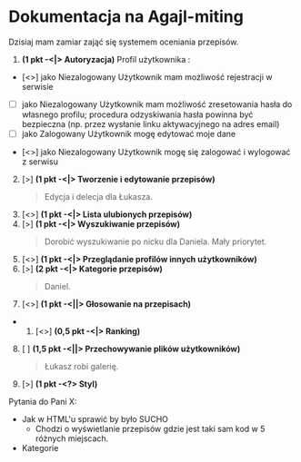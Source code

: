 # Dokumentacja na Agajl-miting
Dzisiaj mam zamiar zająć się systemem oceniania przepisów.


1. __(1 pkt -<|> Autoryzacja)__ Profil użytkownika :
- [<>] jako Niezalogowany Użytkownik mam możliwość rejestracji w serwisie
- [ ] jako Niezalogowany Użytkownik mam możliwość zresetowania hasła do własnego profilu; procedura odzyskiwania hasła powinna być bezpieczna (np. przez wysłanie linku aktywacyjnego na adres email)
- [ ] jako Zalogowany Użytkownik mogę edytować moje dane
- [<>] jako Niezalogowany Użytkownik mogę się zalogować i wylogować z serwisu


2. [>] __(1 pkt -<|> Tworzenie i edytowanie przepisów)__
    > Edycja i delecja dla Łukasza.
3. [<>] __(1 pkt -<|> Lista ulubionych przepisów)__
4. [>] __(1 pkt -<|> Wyszukiwanie przepisów)__
    > Dorobić wyszukiwanie po nicku dla Daniela.
    > Mały priorytet.
5. [<>] __(1 pkt -<|> Przeglądanie profilów innych użytkowników)__
6. [>] __(2 pkt -<|> Kategorie przepisów)__
    > Daniel.
7. [<>] __(1 pkt -<||> Głosowanie na przepisach)__
- 1. [<>] __(0,5 pkt -<|> Ranking)__
8. [ ] __(1,5 pkt -<||> Przechowywanie plików użytkowników)__
    > Łukasz robi galerię.
9. [>] __(1 pkt -<?> Styl)__

Pytania do Pani X:
- Jak w HTML'u sprawić by było SUCHO
    - Chodzi o wyświetlanie przepisów gdzie jest taki sam kod w 5 różnych miejscach.
- Kategorie